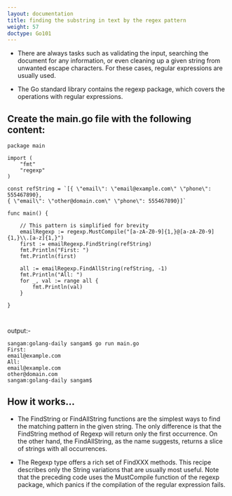 ```yaml
---
layout: documentation
title: finding the substring in text by the regex pattern
weight: 57
doctype: Go101
---
```



- There are always tasks such as validating the input, searching the document for any information, or even cleaning up a given string from unwanted escape characters. For these cases, regular expressions are usually used.

- The Go standard library contains the regexp package, which covers the operations with regular expressions.

## Create the main.go file with the following content:

```
package main

import (
	"fmt"
	"regexp"
)

const refString = `[{ \"email\": \"email@example.com\" \"phone\": 555467890},
{ \"email\": \"other@domain.com\" \"phone\": 555467890}]`

func main() {

	// This pattern is simplified for brevity
	emailRegexp := regexp.MustCompile("[a-zA-Z0-9]{1,}@[a-zA-Z0-9]{1,}\\.[a-z]{1,}")
	first := emailRegexp.FindString(refString)
	fmt.Println("First: ")
	fmt.Println(first)

	all := emailRegexp.FindAllString(refString, -1)
	fmt.Println("All: ")
	for _, val := range all {
		fmt.Println(val)
	}

}



```
output:- 

```
sangam:golang-daily sangam$ go run main.go
First: 
email@example.com
All: 
email@example.com
other@domain.com
sangam:golang-daily sangam$

```

## How it works...

- The FindString or FindAllString functions are the simplest ways to find the matching pattern in the given string. The only difference is that the FindString method of Regexp will return only the first occurrence. On the other hand, the FindAllString, as the name suggests, returns a slice of strings with all occurrences.

- The Regexp type offers a rich set of FindXXX methods. This recipe describes only the String variations that are usually most useful. Note that the preceding code uses the MustCompile function of the regexp package, which panics if the compilation of the regular expression fails.
